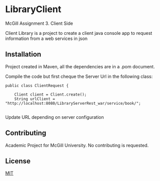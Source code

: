 # LibraryClient
McGill Assignment 3. Client Side

Client Library is a project to create a client java console app to request information from a web services in json

## Installation

Project created in Maven, all the dependencies are in a .pom document.

Compile the code but first cheque the Server Url in the following class:

```
public class ClientRequest {

    Client client = Client.create();
    String urlClient = "http://localhost:8080/LibraryServerRest_war/service/book/";


```
Update URL depending on server configuration



## Contributing
Academic Project for McGill University. No contributing is requested. 

## License
[MIT](https://choosealicense.com/licenses/mit/)
